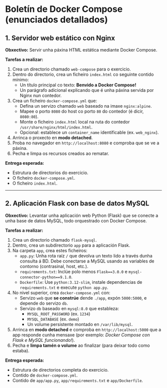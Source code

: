 # Boletín de Docker Compose (enunciados detallados)

## 1. Servidor web estático con Nginx
**Obxectivo:** Servir unha páxina HTML estática mediante Docker Compose.

**Tarefas a realizar:**
1. Crea un directorio chamado `web-compose` para o exercicio.
2. Dentro do directorio, crea un ficheiro `index.html` co seguinte contido mínimo:
   - Un título principal co texto: **Benvido a Docker Compose!**
   - Un parágrafo adicional explicando que é unha páxina servida por Nginx nun contedor.
3. Crea un ficheiro `docker-compose.yml` que:
   - Defina un servizo chamado `web` baseado na imaxe `nginx:alpine`.
   - Mapee o porto `8080` do host co porto `80` do contedor (é dicir, `8080:80`).
   - Monte o ficheiro `index.html` local na ruta do contedor `/usr/share/nginx/html/index.html`.
   - Opcional: establece un `container_name` identificable (ex. `web_nginx`).
4. Arrinca o proxecto en **modo detached**.
5. Proba no navegador en `http://localhost:8080` e comproba que se ve a páxina.
6. Pecha e limpa os recursos creados ao rematar.

**Entrega esperada:**
- Estrutura de directorios do exercicio.
- O ficheiro `docker-compose.yml`.
- O ficheiro `index.html`.

---

## 2. Aplicación Flask con base de datos MySQL
**Obxectivo:** Levantar unha aplicación web Python (Flask) que se conecte a unha base de datos MySQL, todo orquestrado con Docker Compose.

**Tarefas a realizar:**
1. Crea un directorio chamado `flask-mysql`.
2. Dentro, crea un subdirectorio `app` para a aplicación Flask.
3. Na carpeta `app`, crea estes ficheiros:
   - `app.py`: Unha rota raíz `/` que devolva un texto lido a través dunha consulta á BD. Debe conectarse a MySQL usando as variables de contorno (contrasinal, host, etc.).
   - `requirements.txt`: Inclúe polo menos `Flask==3.0.0` e `mysql-connector-python==9.1.0`.
   - `Dockerfile`: Use `python:3.12-slim`, instale dependencias de `requirements.txt` e execute `python app.py`.
4. No nivel superior, crea `docker-compose.yml` con:
   - Servizo `web` que **se constrúe** dende `./app`, expón `5000:5000`, e depende do servizo `db`.
   - Servizo `db` baseado en `mysql:8.0` que estableza:
     - `MYSQL_ROOT_PASSWORD` (ex. `1234`)
     - `MYSQL_DATABASE` (ex. `demo`)
     - Un volume persistente montado en `/var/lib/mysql`.
5. Arrinca en **modo detached** e comproba en `http://localhost:5000` que a app responde cunha mensaxe (por exemplo: *Docker Compose con Flask e MySQL funcionando!*).
6. Pecha e **limpa tamén o volume** ao finalizar (para deixar todo como estaba).

**Entrega esperada:**
- Estrutura de directorios completa do exercicio.
- Contido de `docker-compose.yml`.
- Contido de `app/app.py`, `app/requirements.txt` e `app/Dockerfile`.
